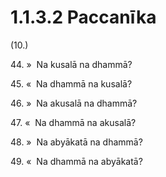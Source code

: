 

# 1.1.3.2 Paccanīka





(10.)

44\. »  Na kusalā na dhammā?

45\. «  Na dhammā na kusalā?

46\. »  Na akusalā na dhammā?

47\. «  Na dhammā na akusalā?

48\. »  Na abyākatā na dhammā?

49\. «  Na dhammā na abyākatā?




